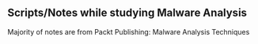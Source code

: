 ## Scripts/Notes while studying Malware Analysis
Majority of notes are from Packt Publishing: Malware Analysis Techniques
